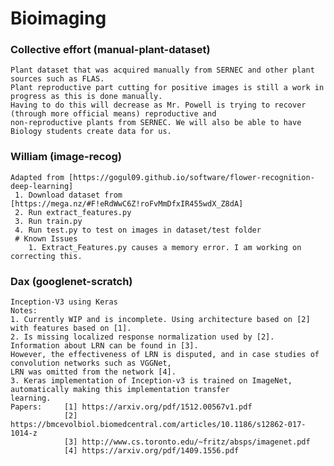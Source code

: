 # Bioimaging
### Collective effort (manual-plant-dataset)
    Plant dataset that was acquired manually from SERNEC and other plant sources such as FLAS. 
    Plant reproductive part cutting for positive images is still a work in progress as this is done manually.
    Having to do this will decrease as Mr. Powell is trying to recover (through more official means) reproductive and 
    non-reproductive plants from SERNEC. We will also be able to have Biology students create data for us.
### William (image-recog)
    Adapted from [https://gogul09.github.io/software/flower-recognition-deep-learning]
     1. Download dataset from [https://mega.nz/#F!eRdWwC6Z!roFvMmDfxIR455wdX_Z8dA]
     2. Run extract_features.py
     3. Run train.py
     4. Run test.py to test on images in dataset/test folder
     # Known Issues
        1. Extract_Features.py causes a memory error. I am working on correcting this.

### Dax (googlenet-scratch)
    Inception-V3 using Keras
    Notes:
    1. Currently WIP and is incomplete. Using architecture based on [2] with features based on [1].
    2. Is missing localized response normalization used by [2]. Information about LRN can be found in [3]. 
    However, the effectiveness of LRN is disputed, and in case studies of convolution networks such as VGGNet, 
    LRN was omitted from the network [4].
    3. Keras implementation of Inception-v3 is trained on ImageNet, automatically making this implementation transfer
    learning.
    Papers:     [1] https://arxiv.org/pdf/1512.00567v1.pdf
                [2] https://bmcevolbiol.biomedcentral.com/articles/10.1186/s12862-017-1014-z
                [3] http://www.cs.toronto.edu/~fritz/absps/imagenet.pdf
                [4] https://arxiv.org/pdf/1409.1556.pdf

